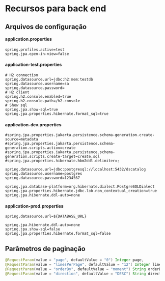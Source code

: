 
# Recursos para back end


## Arquivos de configuração

#### application.properties
```
spring.profiles.active=test
spring.jpa.open-in-view=false
```

#### application-test.properties
```
# H2 connection
spring.datasource.url=jdbc:h2:mem:testdb
spring.datasource.username=sa
spring.datasource.password=
# H2 client
spring.h2.console.enabled=true
spring.h2.console.path=/h2-console
# Show sql
spring.jpa.show-sql=true
spring.jpa.properties.hibernate.format_sql=true
```

#### application-dev.properties
```
#spring.jpa.properties.jakarta.persistence.schema-generation.create-source=metadata
#spring.jpa.properties.jakarta.persistence.schema-generation.scripts.action=create
#spring.jpa.properties.jakarta.persistence.schema-generation.scripts.create-target=create.sql
#spring.jpa.properties.hibernate.hbm2ddl.delimiter=;

spring.datasource.url=jdbc:postgresql://localhost:5432/dscatalog
spring.datasource.username=postgres
spring.datasource.password=1234567

spring.jpa.database-platform=org.hibernate.dialect.PostgreSQLDialect
spring.jpa.properties.hibernate.jdbc.lob.non_contextual_creation=true
spring.jpa.hibernate.ddl-auto=none
```

#### application-prod.properties
```
spring.datasource.url=${DATABASE_URL}

spring.jpa.hibernate.ddl-auto=none
spring.jpa.show-sql=false
spring.jpa.properties.hibernate.format_sql=false
```

## Parâmetros de paginação
```java
@RequestParam(value = "page", defaultValue = "0") Integer page,
@RequestParam(value = "linesPerPage", defaultValue = "12") Integer linesPerPage,
@RequestParam(value = "orderBy", defaultValue = "moment") String orderBy,
@RequestParam(value = "direction", defaultValue = "DESC") String direction
```
